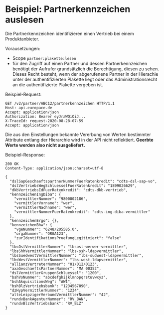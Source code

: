 # Beispiel: Partnerkennzeichen auslesen

Die Partnerkennzeichen identifizieren einen Vertrieb bei einem Produktanbieter. 

Vorausetzungen:
* Scope ` partner:plakette:lesen `
* für den Zugriff auf einen Partner und dessen Partnerkennzeichen benötigt der Aufrufer grundsätzlich die Berechtigung, diesen zu sehen. Dieses Recht besteht, wenn der abgerufenene Partner in der Hierachie unter der authentifizierten Plakette liegt oder das Administrationsrecht an die authentifizierte Plakette vergeben ist.

Beispiel-Request:
```
GET /v2/partner/ABC12/partnerkennzeichen HTTP/1.1
Host: api.europace.de
Accept: application/json
Authorization: Bearer eyJraWQiOiJ...
X-TraceId: request-2020-08-28-07-59
Accept: application/json
```

Die aus den Einstellungen bekannte Vererbung von Werten bestimmter Attribute entlang der Hierarchie wird in der API nicht reflektiert. **Geerbte Werte werden also nicht ausgeliefert.**

Beispiel-Response:
```
200 OK
Content-Type: application/json;charset=utf-8

{
  "dslSapGeschaeftspartnerNummerFuerRatenkredit": "cdts-dsl-sap-vo",
  "dslVertriebsWegSchluesselFuerRatenkredit": "1899026629",
  "dkbVertriebsIdFuerRatenkredit": "cdts-dkb-vertrieb",
  "kennzeichenIngDiba": {
    "vermittlerNummer": "9800002186",
    "vermittlerVorname": "wer",
    "vermittlerNachname": "wer",
    "vermittlerNummerFuerRatenkredit": "cdts-ing-diba-vermittler"
  },
  "kennzeichenErgo": {},
  "kennzeichenBhw": {
    "vgeNummer": "6248/205585.0",
    "orgaNummer": "ORGA123",
    "zurIdentifikationsPruefungLegitimiert": "false"
  },
  "lbsOstVermittlerNummer": "lbsost-werwer-vermittler",
  "lbsShhVermittlerNummer": "lbs-ssh-ldapvermittler",
  "lbsSuedwestVermittlerNummer": "lbs-südwest-ldapvermittler",
  "lbsWestVermittlerNummer": "lbs-west-ldapvermittler",
  "allianzVertreterNummer": "01/012/0123",
  "axaGeschaeftsPartnerNummer": "MA 00352",
  "dslVermittlerGruppenSchluessel": "1200",
  "bshVoNummer": "abcdefghijklmnopqrstuvwxyz",
  "bshAkquisitionsWeg": "AW1",
  "bshBlzVertriebsbank": "1234567890",
  "dzHypVermittlerNummer": "1234",
  "alteLeipzigerVerbundVermittlerNummer": "42",
  "rundvBankAgenturNummer": "RV_BAN",
  "rundvBlzVertriebsbank": "RV_BLZ"
}
```